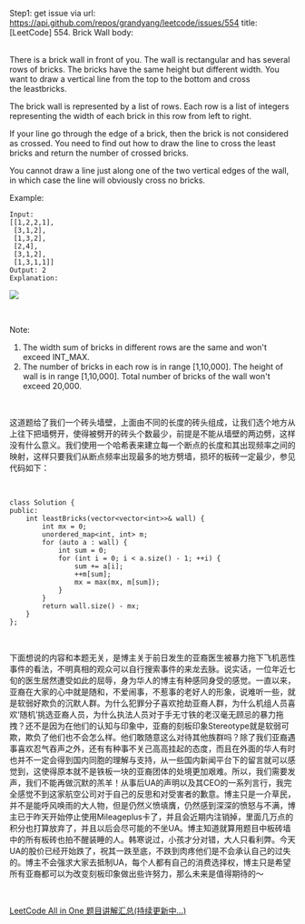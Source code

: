 Step1: get issue via url: https://api.github.com/repos/grandyang/leetcode/issues/554 
 title:[LeetCode] 554. Brick Wall 
 body:  
  

There is a brick wall in front of you. The wall is rectangular and has several rows of bricks. The bricks have the same height but different width. You want to draw a vertical line from the top to the bottom and cross the leastbricks.

The brick wall is represented by a list of rows. Each row is a list of integers representing the width of each brick in this row from left to right.

If your line go through the edge of a brick, then the brick is not considered as crossed. You need to find out how to draw the line to cross the least bricks and return the number of crossed bricks.

You cannot draw a line just along one of the two vertical edges of the wall, in which case the line will obviously cross no bricks.

Example:
    
    
    Input: 
    [[1,2,2,1],
     [3,1,2],
     [1,3,2],
     [2,4],
     [3,1,2],
     [1,3,1,1]]
    Output: 2
    Explanation: 
    

![](https://leetcode.com/static/images/problemset/brick_wall.png)

 

Note:

  1. The width sum of bricks in different rows are the same and won't exceed INT_MAX.
  2. The number of bricks in each row is in range [1,10,000]. The height of wall is in range [1,10,000]. Total number of bricks of the wall won't exceed 20,000.



 

这道题给了我们一个砖头墙壁，上面由不同的长度的砖头组成，让我们选个地方从上往下把墙劈开，使得被劈开的砖头个数最少，前提是不能从墙壁的两边劈，这样没有什么意义。我们使用一个哈希表来建立每一个断点的长度和其出现频率之间的映射，这样只要我们从断点频率出现最多的地方劈墙，损坏的板砖一定最少，参见代码如下：

 
    
    
    class Solution {
    public:
        int leastBricks(vector<vector<int>>& wall) {
            int mx = 0;
            unordered_map<int, int> m;
            for (auto a : wall) {
                int sum = 0;
                for (int i = 0; i < a.size() - 1; ++i) {
                    sum += a[i];
                    ++m[sum];
                    mx = max(mx, m[sum]);
                }
            }
            return wall.size() - mx;
        }
    };

 

下面想说的内容和本题无关，是博主关于前日发生的亚裔医生被暴力拖下飞机恶性事件的看法，不明真相的观众可以自行搜索事件的来龙去脉。说实话，一位年近七旬的医生居然遭受如此的屈辱，身为华人的博主有种感同身受的感觉。一直以来，亚裔在大家的心中就是随和，不爱闹事，不惹事的老好人的形象，说难听一些，就是软弱好欺负的沉默人群。为什么犯罪分子喜欢抢劫亚裔人群，为什么机组人员喜欢‘随机’挑选亚裔人员，为什么执法人员对于手无寸铁的老汉毫无顾忌的暴力拖拽？还不是因为在他们的认知与印象中，亚裔的刻板印象Stereotype就是软弱可欺，欺负了他们也不会怎么样。他们敢随意这么对待其他族群吗？除了我们亚裔遇事喜欢忍气吞声之外，还有有种事不关己高高挂起的态度，而且在外面的华人有时也并不一定会得到国内同胞的理解与支持，从一些国内新闻平台下的留言就可以感觉到，这使得原本就不是铁板一块的亚裔团体的处境更加艰难。所以，我们需要发声，我们不能再做沉默的羔羊！从事后UA的声明以及其CEO的一系列言行，我完全感觉不到这家航空公司对于自己的反思和对受害者的歉意。博主只是一介草民，并不是能呼风唤雨的大人物，但是仍然义愤填膺，仍然感到深深的愤怒与不满，博主已于昨天开始停止使用Mileageplus卡了，并且会近期内注销掉，里面几万点的积分也打算放弃了，并且以后会尽可能的不坐UA。博主知道就算用题目中板砖墙中的所有板砖也拍不醒装睡的人。韩寒说过，小孩才分对错，大人只看利弊。今天UA的股价已经开始跌了，祝其一跌至底，不跌到肉疼他们是不会承认自己的过失的。博主不会强求大家去抵制UA，每个人都有自己的消费选择权，博主只是希望所有亚裔都可以为改变刻板印象做出些许努力，那么未来是值得期待的～

 

[LeetCode All in One 题目讲解汇总(持续更新中...)](http://www.cnblogs.com/grandyang/p/4606334.html)

